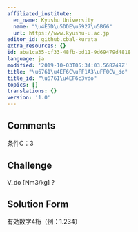 ```yaml
---
affiliated_institute:
  en_name: Kyushu University
  name: "\u4E5D\u5DDE\u5927\u5B66"
  url: https://www.kyushu-u.ac.jp
editor_id: github.cbal-kurata
extra_resources: {}
id: aba1ca35-cf33-48fb-bd11-9d69479d4818
language: ja
modified: '2019-10-03T05:34:03.568249Z'
title: "\u6761\u4EF6C\uFF1A3\uFF0CV_do"
title_id: "\u6761\u4EF6c3vdo"
topics: []
translations: {}
version: '1.0'
---
```


## Comments
条件C：3

## Challenge
V_do [Nm3/kg] ?

## Solution Form
有効数字4桁（例：1.234）




